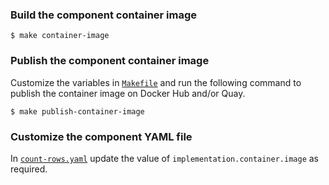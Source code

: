
### Build the component container image

```
$ make container-image
```

### Publish the component container image

Customize the variables in [`Makefile`](Makefile) and run the following command to publish the container image on Docker Hub and/or Quay.

```
$ make publish-container-image 
```

### Customize the component YAML file

In [`count-rows.yaml`](count-rows.yaml) update the value of `implementation.container.image` as required.

